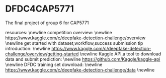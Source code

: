 # DFDC4CAP5771
The final project of group 6 for CAP5771

resources: \newline
competition overview: \newline
https://www.kaggle.com/c/deepfake-detection-challenge/overview \newline
get started with dataset,workflow,success submission tip introduction: \newline
https://www.kaggle.com/c/deepfake-detection-challenge/overview/getting-started \newline
Kaggle API,a tool to download data and submit prediction: \newline
https://github.com/Kaggle/kaggle-api \newline
DFDC training set download: \newline
https://www.kaggle.com/c/deepfake-detection-challenge/data \newline
